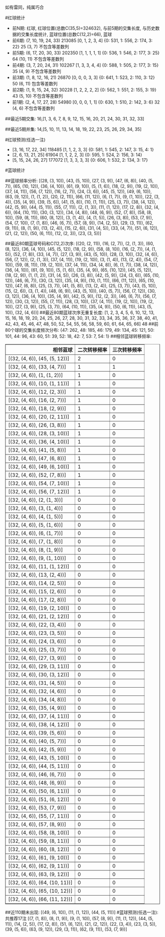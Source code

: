 <!-- 
.. title: 大乐透15121期(2015-10-17)数据分析报告
.. slug: dlott-15121-2015-10-17-report
.. date: 2015-10-18 08:00:00 UTC+08:00
.. tags: Lottery
.. link: 
.. description: 
.. type: text
-->

如有雷同，纯属巧合

<!-- TEASER_END-->

#红球统计

- 前N期: 红球, 红球位置(总数C(35,5)=324632), 与前5期的交集长度, 与历史数据的交集长度统计, 蓝球位置(总数C(12,2)=66), 蓝球
- 前6期: (7, 10, 19, 24, 33) 213085 [0, 1, 2, 3, 4] {0: 531, 1: 556, 2: 174, 3: 22} 25 (3, 7) 不包含等差数列
- 前5期: (6, 17, 20, 30, 33) 202350 [1, 1, 1, 1, 1] {0: 536, 1: 546, 2: 177, 3: 25} 64 (10, 11) 不包含等差数列
- 前4期: (3, 7, 20, 24, 31) 102267 [1, 3, 3, 4, 4] {0: 588, 1: 505, 2: 177, 3: 15} 35 (4, 9) 不包含等差数列
- 前3期: (1, 8, 12, 16, 21) 26870 [0, 0, 0, 3, 3] {0: 641, 1: 523, 2: 110, 3: 12} 50 (6, 11) 包含等差数列
- 前2期: (1, 9, 15, 24, 32) 30228 [1, 2, 2, 2, 2] {0: 562, 1: 551, 2: 155, 3: 19} 43 (5, 10) 不包含等差数列
- 前1期: (2, 4, 17, 27, 28) 54980 [0, 0, 0, 1, 1] {0: 630, 1: 510, 2: 142, 3: 6} 32 (4, 6) 不包含等差数列

##最近5期交集:
16,[1, 3, 6, 7, 8, 9, 12, 15, 16, 20, 21, 24, 30, 31, 32, 33]

##最近5期并集:
14,[5, 10, 11, 13, 14, 18, 19, 22, 23, 25, 26, 29, 34, 35]

#红球预测(任选一注)

- [3, 16, 17, 22, 34] 118485 [1, 1, 2, 3, 3] {0: 581, 1: 545, 2: 147, 3: 15, 4: 1}
- [2, 6, 13, 21, 25] 61904 [1, 1, 2, 2, 3] {0: 595, 1: 524, 2: 156, 3: 14}
- [5, 15, 24, 26, 27] 177072 [1, 3, 3, 3, 3] {0: 606, 1: 532, 2: 134, 3: 17}

#蓝球统计

##蓝球频率分析:
[(28, (3, 10)), (43, (5, 10)), (27, (3, 9)), (47, (6, 8)), (40, (5, 7)), (65, (10, 12)), (36, (4, 10)), (61, (9, 10)), (5, (1, 6)), (18, (2, 9)), (19, (2, 10)), (37, (4, 11)), (56, (7, 12)), (16, (2, 7)), (24, (3, 6)), (45, (5, 12)), (49, (6, 10)), (63, (9, 12)), (1, (1, 2)), (20, (2, 11)), (66, (11, 12)), (6, (1, 7)), (9, (1, 10)), (22, (3, 4)), (35, (4, 9)), (39, (5, 6)), (41, (5, 8)), (10, (1, 11)), (25, (3, 7)), (38, (4, 12)), (42, (5, 9)), (44, (5, 11)), (55, (7, 11)), (2, (1, 3)), (11, (1, 12)), (17, (2, 8)), (32, (4, 6)), (64, (10, 11)), (30, (3, 12)), (34, (4, 8)), (48, (6, 9)), (52, (7, 8)), (58, (8, 10)), (59, (8, 11)), (60, (8, 12)), (3, (1, 4)), (4, (1, 5)), (26, (3, 8)), (53, (7, 9)), (54, (7, 10)), (7, (1, 8)), (46, (6, 7)), (57, (8, 9)), (14, (2, 5)), (29, (3, 11)), (62, (9, 11)), (8, (1, 9)), (13, (2, 4)), (15, (2, 6)), (31, (4, 5)), (33, (4, 7)), (51, (6, 12)), (21, (2, 12)), (50, (6, 11)), (12, (2, 3)), (23, (3, 5))]

##最近80期蓝球号码和C(12,2)次序:
[(20, (2, 11)), (16, (2, 7)), (2, (1, 3)), (60, (8, 12)), (36, (4, 10)), (45, (5, 12)), (18, (2, 9)), (58, (8, 10)), (16, (2, 7)), (4, (1, 5)), (52, (7, 8)), (33, (4, 7)), (27, (3, 9)), (43, (5, 10)), (28, (3, 10)), (32, (4, 6)), (56, (7, 12)), (2, (1, 3)), (37, (4, 11)), (19, (2, 10)), (3, (1, 4)), (13, (2, 4)), (54, (7, 10)), (59, (8, 11)), (19, (2, 10)), (37, (4, 11)), (34, (4, 8)), (6, (1, 7)), (38, (4, 12)), (36, (4, 10)), (61, (9, 10)), (5, (1, 6)), (35, (4, 9)), (65, (10, 12)), (45, (5, 12)), (18, (2, 9)), (1, (1, 2)), (31, (4, 5)), (26, (3, 8)), (42, (5, 9)), (24, (3, 6)), (65, (10, 12)), (46, (6, 7)), (30, (3, 12)), (35, (4, 9)), (10, (1, 11)), (66, (11, 12)), (65, (10, 12)), (47, (6, 8)), (25, (3, 7)), (41, (5, 8)), (13, (2, 4)), (25, (3, 7)), (43, (5, 10)), (15, (2, 6)), (3, (1, 4)), (48, (6, 9)), (43, (5, 10)), (40, (5, 7)), (56, (7, 12)), (30, (3, 12)), (36, (4, 10)), (35, (4, 9)), (42, (5, 9)), (12, (2, 3)), (46, (6, 7)), (56, (7, 12)), (30, (3, 12)), (55, (7, 11)), (28, (3, 10)), (37, (4, 11)), (19, (2, 10)), (19, (2, 10)), (27, (3, 9)), (25, (3, 7)), (64, (10, 11)), (35, (4, 9)), (50, (6, 11)), (43, (5, 10)), (32, (4, 6))]
##最近80期蓝球次序无重复长度:
[1, 2, 3, 4, 5, 6, 10, 12, 13, 15, 16, 18, 19, 20, 24, 25, 26, 27, 28, 30, 31, 32, 33, 34, 35, 36, 37, 38, 40, 41, 42, 43, 45, 46, 47, 48, 50, 52, 54, 55, 56, 58, 59, 60, 61, 64, 65, 66] 48
##前80个球的交集长度频次分布:
{47: 262, 48: 185, 46: 179, 49: 134, 45: 121, 50: 101, 44: 96, 43: 60, 51: 39, 52: 18, 42: 7, 53: 7, 54: 1}
##相邻蓝球转移频率:
<table border="1" class="table table-striped dataframe">
  <thead>
    <tr style="text-align: right;">
      <th>相邻蓝球</th>
      <th>二次转移频率</th>
      <th>三次转移频率</th>
    </tr>
  </thead>
  <tbody>
    <tr>
      <td>[(32, (4, 6)), (45, (5, 12))]</td>
      <td>2</td>
      <td>0</td>
    </tr>
    <tr>
      <td>[(32, (4, 6)), (33, (4, 7))]</td>
      <td>1</td>
      <td>1</td>
    </tr>
    <tr>
      <td>[(32, (4, 6)), (1, (1, 2))]</td>
      <td>1</td>
      <td>0</td>
    </tr>
    <tr>
      <td>[(32, (4, 6)), (10, (1, 11))]</td>
      <td>1</td>
      <td>0</td>
    </tr>
    <tr>
      <td>[(32, (4, 6)), (12, (2, 3))]</td>
      <td>1</td>
      <td>0</td>
    </tr>
    <tr>
      <td>[(32, (4, 6)), (16, (2, 7))]</td>
      <td>1</td>
      <td>0</td>
    </tr>
    <tr>
      <td>[(32, (4, 6)), (18, (2, 9))]</td>
      <td>1</td>
      <td>0</td>
    </tr>
    <tr>
      <td>[(32, (4, 6)), (20, (2, 11))]</td>
      <td>1</td>
      <td>0</td>
    </tr>
    <tr>
      <td>[(32, (4, 6)), (26, (3, 8))]</td>
      <td>1</td>
      <td>0</td>
    </tr>
    <tr>
      <td>[(32, (4, 6)), (28, (3, 10))]</td>
      <td>1</td>
      <td>0</td>
    </tr>
    <tr>
      <td>[(32, (4, 6)), (36, (4, 10))]</td>
      <td>1</td>
      <td>0</td>
    </tr>
    <tr>
      <td>[(32, (4, 6)), (41, (5, 8))]</td>
      <td>1</td>
      <td>0</td>
    </tr>
    <tr>
      <td>[(32, (4, 6)), (47, (6, 8))]</td>
      <td>1</td>
      <td>0</td>
    </tr>
    <tr>
      <td>[(32, (4, 6)), (49, (6, 10))]</td>
      <td>1</td>
      <td>0</td>
    </tr>
    <tr>
      <td>[(32, (4, 6)), (52, (7, 8))]</td>
      <td>1</td>
      <td>0</td>
    </tr>
    <tr>
      <td>[(32, (4, 6)), (54, (7, 10))]</td>
      <td>1</td>
      <td>0</td>
    </tr>
    <tr>
      <td>[(32, (4, 6)), (56, (7, 12))]</td>
      <td>1</td>
      <td>0</td>
    </tr>
    <tr>
      <td>[(32, (4, 6)), (2, (1, 3))]</td>
      <td>0</td>
      <td>0</td>
    </tr>
    <tr>
      <td>[(32, (4, 6)), (3, (1, 4))]</td>
      <td>0</td>
      <td>0</td>
    </tr>
    <tr>
      <td>[(32, (4, 6)), (4, (1, 5))]</td>
      <td>0</td>
      <td>0</td>
    </tr>
    <tr>
      <td>[(32, (4, 6)), (5, (1, 6))]</td>
      <td>0</td>
      <td>0</td>
    </tr>
    <tr>
      <td>[(32, (4, 6)), (6, (1, 7))]</td>
      <td>0</td>
      <td>0</td>
    </tr>
    <tr>
      <td>[(32, (4, 6)), (7, (1, 8))]</td>
      <td>0</td>
      <td>0</td>
    </tr>
    <tr>
      <td>[(32, (4, 6)), (8, (1, 9))]</td>
      <td>0</td>
      <td>0</td>
    </tr>
    <tr>
      <td>[(32, (4, 6)), (9, (1, 10))]</td>
      <td>0</td>
      <td>0</td>
    </tr>
    <tr>
      <td>[(32, (4, 6)), (11, (1, 12))]</td>
      <td>0</td>
      <td>0</td>
    </tr>
    <tr>
      <td>[(32, (4, 6)), (13, (2, 4))]</td>
      <td>0</td>
      <td>0</td>
    </tr>
    <tr>
      <td>[(32, (4, 6)), (14, (2, 5))]</td>
      <td>0</td>
      <td>0</td>
    </tr>
    <tr>
      <td>[(32, (4, 6)), (15, (2, 6))]</td>
      <td>0</td>
      <td>0</td>
    </tr>
    <tr>
      <td>[(32, (4, 6)), (17, (2, 8))]</td>
      <td>0</td>
      <td>0</td>
    </tr>
    <tr>
      <td>[(32, (4, 6)), (19, (2, 10))]</td>
      <td>0</td>
      <td>0</td>
    </tr>
    <tr>
      <td>[(32, (4, 6)), (21, (2, 12))]</td>
      <td>0</td>
      <td>0</td>
    </tr>
    <tr>
      <td>[(32, (4, 6)), (22, (3, 4))]</td>
      <td>0</td>
      <td>0</td>
    </tr>
    <tr>
      <td>[(32, (4, 6)), (23, (3, 5))]</td>
      <td>0</td>
      <td>0</td>
    </tr>
    <tr>
      <td>[(32, (4, 6)), (24, (3, 6))]</td>
      <td>0</td>
      <td>0</td>
    </tr>
    <tr>
      <td>[(32, (4, 6)), (25, (3, 7))]</td>
      <td>0</td>
      <td>0</td>
    </tr>
    <tr>
      <td>[(32, (4, 6)), (27, (3, 9))]</td>
      <td>0</td>
      <td>0</td>
    </tr>
    <tr>
      <td>[(32, (4, 6)), (29, (3, 11))]</td>
      <td>0</td>
      <td>0</td>
    </tr>
    <tr>
      <td>[(32, (4, 6)), (30, (3, 12))]</td>
      <td>0</td>
      <td>0</td>
    </tr>
    <tr>
      <td>[(32, (4, 6)), (31, (4, 5))]</td>
      <td>0</td>
      <td>0</td>
    </tr>
    <tr>
      <td>[(32, (4, 6)), (32, (4, 6))]</td>
      <td>0</td>
      <td>0</td>
    </tr>
    <tr>
      <td>[(32, (4, 6)), (34, (4, 8))]</td>
      <td>0</td>
      <td>0</td>
    </tr>
    <tr>
      <td>[(32, (4, 6)), (35, (4, 9))]</td>
      <td>0</td>
      <td>0</td>
    </tr>
    <tr>
      <td>[(32, (4, 6)), (37, (4, 11))]</td>
      <td>0</td>
      <td>0</td>
    </tr>
    <tr>
      <td>[(32, (4, 6)), (38, (4, 12))]</td>
      <td>0</td>
      <td>0</td>
    </tr>
    <tr>
      <td>[(32, (4, 6)), (39, (5, 6))]</td>
      <td>0</td>
      <td>0</td>
    </tr>
    <tr>
      <td>[(32, (4, 6)), (40, (5, 7))]</td>
      <td>0</td>
      <td>0</td>
    </tr>
    <tr>
      <td>[(32, (4, 6)), (42, (5, 9))]</td>
      <td>0</td>
      <td>0</td>
    </tr>
    <tr>
      <td>[(32, (4, 6)), (43, (5, 10))]</td>
      <td>0</td>
      <td>0</td>
    </tr>
    <tr>
      <td>[(32, (4, 6)), (44, (5, 11))]</td>
      <td>0</td>
      <td>0</td>
    </tr>
    <tr>
      <td>[(32, (4, 6)), (46, (6, 7))]</td>
      <td>0</td>
      <td>0</td>
    </tr>
    <tr>
      <td>[(32, (4, 6)), (48, (6, 9))]</td>
      <td>0</td>
      <td>0</td>
    </tr>
    <tr>
      <td>[(32, (4, 6)), (50, (6, 11))]</td>
      <td>0</td>
      <td>0</td>
    </tr>
    <tr>
      <td>[(32, (4, 6)), (51, (6, 12))]</td>
      <td>0</td>
      <td>0</td>
    </tr>
    <tr>
      <td>[(32, (4, 6)), (53, (7, 9))]</td>
      <td>0</td>
      <td>0</td>
    </tr>
    <tr>
      <td>[(32, (4, 6)), (55, (7, 11))]</td>
      <td>0</td>
      <td>0</td>
    </tr>
    <tr>
      <td>[(32, (4, 6)), (57, (8, 9))]</td>
      <td>0</td>
      <td>0</td>
    </tr>
    <tr>
      <td>[(32, (4, 6)), (58, (8, 10))]</td>
      <td>0</td>
      <td>0</td>
    </tr>
    <tr>
      <td>[(32, (4, 6)), (59, (8, 11))]</td>
      <td>0</td>
      <td>0</td>
    </tr>
    <tr>
      <td>[(32, (4, 6)), (60, (8, 12))]</td>
      <td>0</td>
      <td>0</td>
    </tr>
    <tr>
      <td>[(32, (4, 6)), (61, (9, 10))]</td>
      <td>0</td>
      <td>0</td>
    </tr>
    <tr>
      <td>[(32, (4, 6)), (62, (9, 11))]</td>
      <td>0</td>
      <td>0</td>
    </tr>
    <tr>
      <td>[(32, (4, 6)), (63, (9, 12))]</td>
      <td>0</td>
      <td>0</td>
    </tr>
    <tr>
      <td>[(32, (4, 6)), (64, (10, 11))]</td>
      <td>0</td>
      <td>0</td>
    </tr>
    <tr>
      <td>[(32, (4, 6)), (65, (10, 12))]</td>
      <td>0</td>
      <td>0</td>
    </tr>
    <tr>
      <td>[(32, (4, 6)), (66, (11, 12))]</td>
      <td>0</td>
      <td>0</td>
    </tr>
  </tbody>
</table>
##近110期未出现:
[(49, (6, 10)), (11, (1, 12)), (44, (5, 11))]
#蓝球预测(任选一注):
共推荐17注
[(7, (1, 8)), (8, (1, 9)), (9, (1, 10)), (57, (8, 9)), (11, (1, 12)), (44, (5, 11)), (14, (2, 5)), (17, (2, 8)), (51, (6, 12)), (21, (2, 12)), (22, (3, 4)), (23, (3, 5)), (39, (5, 6)), (63, (9, 12)), (29, (3, 11)), (62, (9, 11)), (53, (7, 9))]

